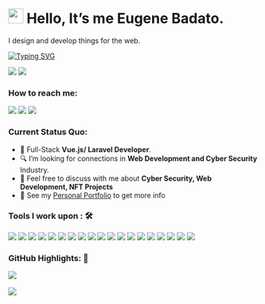 <h1><img src="https://emojis.slackmojis.com/emojis/images/1531849430/4246/blob-sunglasses.gif?1531849430" width="30"/> Hello, It’s me Eugene Badato.</h1>

I design and develop things for the web.

[![Typing SVG](https://readme-typing-svg.herokuapp.com?color=%2349F707&lines=I'm+Eugene+Badato;Front-end+Web+Developer;UI/UX+Designer)](https://git.io/typing-svg)

[![](https://img.shields.io/badge/Gmail-badatoeugenepaulm@gmail.com-red)](mailto:badatoeugenepaulm@gmail.com) [![](https://img.shields.io/badge/Linkedin-Eugene%20Paul%20Badato-blue)](https://www.linkedin.com/in/eugene-paul-badato-1305751aa/)

### How to reach me:

<a href="mailto: badatoeugenepaulm@gmail.com">
<img src="https://img.shields.io/badge/-badatoeugenepaulm%40gmail.com-7B83EB?&style=for-the-badge&logo=Microsoft-outlook&logoColor=white" ></a> <a href="https://www.linkedin.com/in/eugene-paul-badato-1305751aa/"><img src="https://img.shields.io/badge/badatoeugenepaulm-%230077B5.svg?&style=for-the-badge&logo=linkedin&logoColor=white" ></a>  <a  href="https://eugenebadato.netlify.app/"><img src="https://img.shields.io/badge/carlcastanas.github.io-%2312100E.svg?&style=for-the-badge&logo=safari&logoColor=white"></a>

### Current Status Quo:

-   💼 Full-Stack <strong>Vue.js/ Laravel Developer</strong>.
-   🔍 I’m looking for connections in <strong>Web Development and Cyber Security</strong> Industry.
-   💬 Feel free to discuss with me about <strong>Cyber Security, Web Development, NFT Projects</strong>
-   👀 See my [Personal Portfolio](https://eugenebadato.netlify.app/) to get more info

### Tools I work upon : 🛠

<img src="https://img.shields.io/badge/html5-%23E34F26.svg?style=for-the-badge&logo=html5&logoColor=white"> <img src="https://img.shields.io/badge/css3%20-%2314354C.svg?&style=for-the-badge&logo=css3&logoColor=white"> <img src="https://img.shields.io/badge/javascript%20-%23323330.svg?&style=for-the-badge&logo=javascript&logoColor=%23F7DF1E"> <img src="https://img.shields.io/badge/PHP%20-%23777BB4.svg?&style=for-the-badge&logo=php&logoColor=white"> <img src="https://img.shields.io/badge/react-%2320232a.svg?style=for-the-badge&logo=react&logoColor=%2361DAFB"> <img src="https://img.shields.io/badge/node.js%20-%23008CC1.svg?&style=for-the-badge&logo=node.js&logoColor=white"> <img src="https://img.shields.io/badge/mongodb%20-%2347A248svg?&style=for-the-badge&logo=mongodb&logoColor=white"> <img src="https://img.shields.io/badge/git%20-%23F05032.svg?&style=for-the-badge&logo=git&logoColor=white"/> <img src="http://img.shields.io/badge/-VS%20Code-000000?style=for-the-badge&logo=Visual-studio-code&logoColor=blue"> <img src="https://img.shields.io/badge/bootstrap-%23563D7C.svg?style=for-the-badge&logo=bootstrap&logoColor=white"> <img src="https://img.shields.io/badge/figma-%23F24E1E.svg?style=for-the-badge&logo=figma&logoColor=white&color=323232"> <img src="https://img.shields.io/badge/sass-%ff69b4.svg?style=for-the-badge&logo=sass&logoColor=white&color=F10086">
<img src="https://img.shields.io/badge/typescript-%ff69b4.svg?style=for-the-badge&logo=typescript&logoColor=white&color=2E86C1"> <img src="https://img.shields.io/badge/laravel-%ff69b4.svg?style=for-the-badge&logo=laravel&logoColor=white&color=E74C3C"> <img src="https://img.shields.io/badge/vue-%ff69b4.svg?style=for-the-badge&logo=Vue.js&logoColor=white&color=239B56"> <img src="https://img.shields.io/badge/firebase-%ff69b4.svg?style=for-the-badge&logo=firebase&logoColor=black&color=F4CB28"> <img src="https://img.shields.io/badge/supabase-%ff69b4.svg?style=for-the-badge&logo=supabase&logoColor=white&color=5FC587"> <img src="https://img.shields.io/badge/Csharp-%ff69b4.svg?style=for-the-badge&logo=C%20sharp&logoColor=white&color=2F047F"> <img src="https://img.shields.io/badge/Tailwind-%ff69b4.svg?style=for-the-badge&logo=Tailwind%20CSS&logoColor=white&color=5AB4EB">



### GitHub Highlights: :blossom:

<a href="https://www.linkedin.com/in/eugene-paul-badato-1305751aa/">
   <img align="center" src="https://github-readme-streak-stats.herokuapp.com/?user=akocero&theme=buefy-dark&date_format=M%20j%5B%2C%20Y%5D" />
</a><br><br>
<a href="https://www.linkedin.com/in/eugene-paul-badato-1305751aa/">
  <img align="center" src="https://github-readme-stats.vercel.app/api/top-langs/?username=akocero&langs_count=8&layout=compact&theme=material-palenight&hide=html,Tcl" />
</a>
